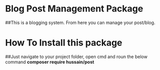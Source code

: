 # Blog Post Management Package
##This is a blogging system. From here you can manage your post/blog.
# How To Install this package
##Just navigate to your project folder, open cmd and roun the below command
**composer require hussain/post**
